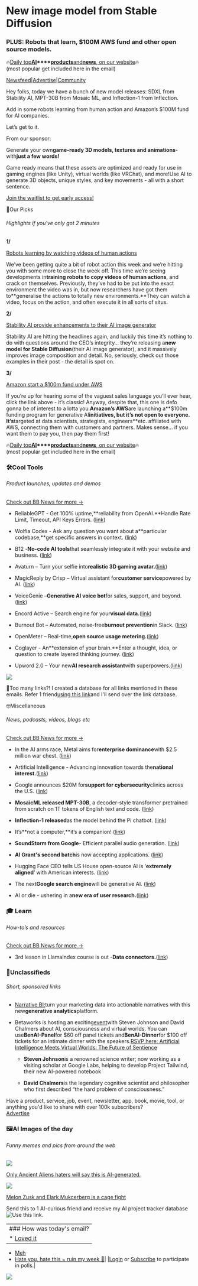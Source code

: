 # New image model from Stable Diffusion

### PLUS: Robots that learn, $100M AWS fund and other open source models.

🔥[Daily top](https://news.bensbites.co/?utm_source=bensbites\&utm_medium=referral\&utm_campaign=new-image-model-from-stable-diffusion)**[AI](https://news.bensbites.co/?utm_source=bensbites\&utm_medium=referral\&utm_campaign=new-image-model-from-stable-diffusion)\*\*\*\*[products](https://news.bensbites.co/?utm_source=bensbites\&utm_medium=referral\&utm_campaign=new-image-model-from-stable-diffusion)**[and](https://news.bensbites.co/?utm_source=bensbites\&utm_medium=referral\&utm_campaign=new-image-model-from-stable-diffusion)**[news](https://news.bensbites.co/?utm_source=bensbites\&utm_medium=referral\&utm_campaign=new-image-model-from-stable-diffusion)**[, on our website](https://news.bensbites.co/?utm_source=bensbites\&utm_medium=referral\&utm_campaign=new-image-model-from-stable-diffusion)🔥\
(most popular get included here in the email)

[Newsfeed](https://news.bensbites.co/?utm_source=bensbites\&utm_medium=referral\&utm_campaign=new-image-model-from-stable-diffusion)|[Advertise](https://sponsor.bensbites.co/?utm_source=bensbites\&utm_medium=referral\&utm_campaign=new-image-model-from-stable-diffusion)|[Community](https://discord.gg/qd92NKjDdE?utm_source=bensbites\&utm_medium=referral\&utm_campaign=new-image-model-from-stable-diffusion)

Hey folks, today we have a bunch of new model releases: SDXL from Stability AI, MPT-30B from Mosaic ML, and Inflection-1 from Inflection.

Add in some robots learning from human action and Amazon’s $100M fund for AI companies.

Let’s get to it.

From our sponsor:

Generate your own**game-ready 3D models, textures and animations**- with**just a few words!**

Game ready means that these assets are optimized and ready for use in gaming engines (like Unity), virtual worlds (like VRChat), and more!Use AI to generate 3D objects, unique styles, and key movements - all with a short sentence.

[Join the waitlist to get early access!](https://bit.ly/3OFqx5E?utm_source=bensbites\&utm_medium=referral\&utm_campaign=new-image-model-from-stable-diffusion)

🤌Our Picks

###### Highlights if you've only got 2 minutes

**1/**

[Robots learning by watching videos of human actions](https://techcrunch.com/2023/06/22/robots-learn-to-perform-chores-by-watching-youtube/?utm_source=bensbites\&utm_medium=referral\&utm_campaign=new-image-model-from-stable-diffusion)

We’ve been getting quite a bit of robot action this week and we’re hitting you with some more to close the week off. This time we’re seeing developments in**training robots to copy videos of human actions**, and crack on themselves. Previously, they’ve had to be put into the exact environment the video was in, but now researchers have got them to\*\*generalise the actions to totally new environments.\*\*They can watch a video, focus on the action, and often execute it in all sorts of situs.

**2/**

[Stability AI provide enhancements to their AI image generator](https://stability.ai/blog/sdxl-09-stable-diffusion?utm_source=bensbites\&utm_medium=referral\&utm_campaign=new-image-model-from-stable-diffusion)

Stability AI are hitting the headlines again, and luckily this time it’s nothing to do with questions around the CEO’s integrity… they’re releasing a**new model for Stable Diffusion**(their AI image generator), and it massively improves image composition and detail. No, seriously, check out those examples in their post - the detail is spot on.

**3/**

[Amazon start a $100m fund under AWS](https://techcrunch.com/2023/06/22/aws-launches-100m-program-to-fund-generative-ai-initiatives/?utm_source=bensbites\&utm_medium=referral\&utm_campaign=new-image-model-from-stable-diffusion)

If you’re up for hearing some of the vaguest sales language you’ll ever hear, click the link above - it’s classic! Anyway, despite that, this one is defo gonna be of interest to a lotta you.**Amazon’s AWS**are launching a\*\*$100m funding program for generative AI**initiatives, but it’s not open to everyone. It’s**targeted at data scientists, strategists, engineers\*\*etc. affiliated with AWS, connecting them with customers and partners. Makes sense… if you want them to pay you, then pay them first!

🔥[Daily top](https://news.bensbites.co/?utm_source=bensbites\&utm_medium=referral\&utm_campaign=new-image-model-from-stable-diffusion)**[AI](https://news.bensbites.co/?utm_source=bensbites\&utm_medium=referral\&utm_campaign=new-image-model-from-stable-diffusion)\*\*\*\*[products](https://news.bensbites.co/?utm_source=bensbites\&utm_medium=referral\&utm_campaign=new-image-model-from-stable-diffusion)**[and](https://news.bensbites.co/?utm_source=bensbites\&utm_medium=referral\&utm_campaign=new-image-model-from-stable-diffusion)**[news](https://news.bensbites.co/?utm_source=bensbites\&utm_medium=referral\&utm_campaign=new-image-model-from-stable-diffusion)**[, on our website](https://news.bensbites.co/?utm_source=bensbites\&utm_medium=referral\&utm_campaign=new-image-model-from-stable-diffusion)🔥\
(most popular get included here in the email)

### 🛠️Cool Tools

###### Product launches, updates and demos

[Check out BB News for more →](https://news.bensbites.co/?utm_source=bensbites\&utm_medium=referral\&utm_campaign=new-image-model-from-stable-diffusion)

- ReliableGPT - Get 100% uptime,\*\*reliability from OpenAI.\*\*Handle Rate Limit, Timeout, API Keys Errors. ([link](https://github.com/BerriAI/reliableGPT?utm_source=bensbites\&utm_medium=referral\&utm_campaign=new-image-model-from-stable-diffusion))

- Wolfia Codex - Ask any question you want about a\*\*particular codebase,\*\*get specific answers in context. ([link](https://wolfia.com/?utm_source=bensbites\&utm_medium=referral\&utm_campaign=new-image-model-from-stable-diffusion))

- B12 -**No-code AI tools**that seamlessly integrate it with your website and business. ([link](https://www.b12.io/no-code-ai/?utm_source=bensbites\&utm_medium=referral\&utm_campaign=new-image-model-from-stable-diffusion))

- Avaturn – Turn your selfie into**realistic 3D gaming avatar.**([link](https://avaturn.me/?utm_source=bensbites\&utm_medium=referral\&utm_campaign=new-image-model-from-stable-diffusion))

- MagicReply by Crisp – Virtual assistant for**customer service**powered by AI. ([link](https://crisp.chat/en/new/?utm_source=bensbites\&utm_medium=referral\&utm_campaign=new-image-model-from-stable-diffusion))

- VoiceGenie –**Generative AI voice bot**for sales, support, and beyond. ([link](https://voicegenie.ai/?utm_source=bensbites\&utm_medium=referral\&utm_campaign=new-image-model-from-stable-diffusion))

- Encord Active – Search engine for your**visual data.**([link](https://encord.com/encord-active/?utm_source=bensbites\&utm_medium=referral\&utm_campaign=new-image-model-from-stable-diffusion))

- Burnout Bot – Automated, noise-free**burnout prevention**in Slack. ([link](https://www.cultiveit.io/burnout-bot?utm_source=bensbites\&utm_medium=referral\&utm_campaign=new-image-model-from-stable-diffusion))

- OpenMeter – Real-time,**open source usage metering.**([link](https://openmeter.io/?utm_source=bensbites\&utm_medium=referral\&utm_campaign=new-image-model-from-stable-diffusion))

- Coglayer - An\*\*extension of your brain.\*\*Enter a thought, idea, or question to create layered thinking journey. ([link](https://www.coglayer.com/?utm_source=bensbites\&utm_medium=referral\&utm_campaign=new-image-model-from-stable-diffusion))

- Upword 2.0 – Your new**AI research assistant**with superpowers.[(link](https://www.upword.ai/?utm_source=bensbites\&utm_medium=referral\&utm_campaign=new-image-model-from-stable-diffusion))

![](https://media.beehiiv.com/cdn-cgi/image/fit=scale-down,format=auto,onerror=redirect,quality=80/uploads/asset/file/8f9a7a8b-2c76-4b2e-9632-efd771be8b8a/image.png)

👋Too many links?! I created a database for all links mentioned in these emails. Refer 1 friend[using this link](https://www.bensbites.co/subscribe?ref=PLACEHOLDER)and I'll send over the link database.

🤓Miscellaneous

###### News, podcasts, videos, blogs etc

[Check out BB News for more →](https://news.bensbites.co/?utm_source=bensbites\&utm_medium=referral\&utm_campaign=new-image-model-from-stable-diffusion)

- In the AI arms race, Metal aims for**enterprise dominance**with $2.5 million war chest. ([link](https://venturebeat.com/ai/in-the-ai-arms-race-metal-aims-for-enterprise-dominance-with-2-5-million-war-chest/?utm_source=bensbites\&utm_medium=referral\&utm_campaign=new-image-model-from-stable-diffusion))

- Artificial Intelligence - Advancing innovation towards the**national interest.**([link](https://science.house.gov/2023/6/artificial-intelligence-advancing-innovation-towards-the-national-interest?utm_source=bensbites\&utm_medium=referral\&utm_campaign=new-image-model-from-stable-diffusion))

- Google announces $20M for**support for cybersecurity**clinics across the U.S. ([link](https://blog.google/inside-google/message-ceo/commitment-cybersecurity-workforce/?utm_source=bensbites\&utm_medium=referral\&utm_campaign=new-image-model-from-stable-diffusion))

- **MosaicML released MPT-30B**, a decoder-style transformer pretrained from scratch on 1T tokens of English text and code. ([link](https://www.mosaicml.com/blog/mpt-30b?utm_source=bensbites\&utm_medium=referral\&utm_campaign=new-image-model-from-stable-diffusion))

- **Inflection-1 released**as the model behind the Pi chatbot. ([link](https://inflection.ai/inflection-1?utm_source=bensbites\&utm_medium=referral\&utm_campaign=new-image-model-from-stable-diffusion))

- It’s\*\*not a computer,\*\*it’s a companion! ([link](https://a16z.com/2023/06/22/its-not-a-computer-its-a-companion/?utm_source=bensbites\&utm_medium=referral\&utm_campaign=new-image-model-from-stable-diffusion))

- **SoundStorm from Google**- Efficient parallel audio generation. ([link](https://ai.googleblog.com/2023/06/soundstorm-efficient-parallel-audio.html?utm_source=bensbites\&utm_medium=referral\&utm_campaign=new-image-model-from-stable-diffusion))

- **AI Grant's second batch**is now accepting applications. ([link](https://aigrant.org/?utm_source=bensbites\&utm_medium=referral\&utm_campaign=new-image-model-from-stable-diffusion))

- Hugging Face CEO tells US House open-source AI is ‘**extremely aligned**’ with American interests. ([link](https://venturebeat.com/ai/hugging-face-ceo-tells-us-house-open-source-ai-is-extremely-aligned-with-american-interests/?utm_source=bensbites\&utm_medium=referral\&utm_campaign=new-image-model-from-stable-diffusion))

- The next**Google search engine**will be generative AI. ([link](https://whilstinarrakis.wordpress.com/2022/11/11/the-next-google-search-engine-will-be-generative-ai/?utm_source=bensbites\&utm_medium=referral\&utm_campaign=new-image-model-from-stable-diffusion))

- AI or die - ushering in a**new era of user research.**([link](https://bootcamp.uxdesign.cc/ai-or-die-ushering-in-a-new-era-of-user-research-1d4ce89a9660?utm_source=bensbites\&utm_medium=referral\&utm_campaign=new-image-model-from-stable-diffusion))

### 🎓 Learn

###### How-to’s and resources

[Check out BB News for more →](https://news.bensbites.co/?utm_source=bensbites\&utm_medium=referral\&utm_campaign=new-image-model-from-stable-diffusion)

- 3rd lesson in LlamaIndex course is out -**Data connectors.**([link](https://twitter.com/matchaman11/status/1671885496488988673?utm_source=bensbites\&utm_medium=referral\&utm_campaign=new-image-model-from-stable-diffusion))

### 📰Unclassifieds

###### Short, sponsored links

- [Narrative BI:](https://www.narrative.bi/)turn your marketing data into actionable narratives with this new**generative analytics**platform.

- Betaworks is hosting an exciting[event](https://www.betaworks.com/event/ai-consciousness?utm_source=bensbites\&utm_medium=referral\&utm_campaign=new-image-model-from-stable-diffusion)with Steven Johnson and David Chalmers about AI, consciousness and virtual worlds. You can use**BenAI-Panel**for $60 off panel tickets and**BenAI-Dinner**for $100 off tickets for an intimate dinner with the speakers.[RSVP here: Artificial Intelligence Meets Virtual Worlds: The Future of Sentience](https://www.betaworks.com/event/ai-consciousness?utm_source=bensbites\&utm_medium=referral\&utm_campaign=new-image-model-from-stable-diffusion)

  - **Steven Johnson**is a renowned science writer; now working as a visiting scholar at Google Labs, helping to develop Project Tailwind, their new AI-powered notebook

  - **David Chalmers**is the legendary cognitive scientist and philosopher who first described “the hard problem of consciousness.”

Have a product, service, job, event, newsletter, app, book, movie, tool, or anything you'd like to share with over 100k subscribers?\
[Advertise](https://sponsor.bensbites.co/?utm_source=bensbites\&utm_medium=referral\&utm_campaign=new-image-model-from-stable-diffusion)

### 🖼AI Images of the day

###### Funny memes and pics from around the web

![](https://media.beehiiv.com/cdn-cgi/image/fit=scale-down,format=auto,onerror=redirect,quality=80/uploads/asset/file/c54b08f6-fbc5-4e28-b4a0-45511697f65e/image.png)

[Only Ancient Aliens haters will say this is AI-generated.](https://www.reddit.com/r/weirddalle/comments/14g8dg8/the_sphinx_of_giza_as_a_capybara_bing_image/?utm_source=bensbites\&utm_medium=referral\&utm_campaign=new-image-model-from-stable-diffusion)

![](https://media.beehiiv.com/cdn-cgi/image/fit=scale-down,format=auto,onerror=redirect,quality=80/uploads/asset/file/ee2be12f-3c27-4658-8a83-0925cd893b4b/image.png)

[Melon Zusk and Elark Mukcerberg is a cage fight](https://www.reddit.com/r/weirddalle/comments/14gfs7p/elon_musk_and_mark_zuckerberg_in_a_cage_fight_sdxl/?utm_source=bensbites\&utm_medium=referral\&utm_campaign=new-image-model-from-stable-diffusion)

Send this to 1 AI-curious friend and receive my AI project tracker database![Use this link.](https://flight.beehiiv.net/v2/clicks/eyJhbGciOiJIUzI1NiIsInR5cCI6IkpXVCJ9.eyJ1cmwiOiJodHRwczovL3d3dy5iZW5zYml0ZXMuY28vc3Vic2NyaWJlP3JlZj1QTEFDRUhPTERFUiIsInBvc3RfaWQiOiIwZTdmZGMxYy02ZGE0LTRhM2MtOWRhMS1hNDIwNWZlNGU4NDYiLCJwdWJsaWNhdGlvbl9pZCI6IjQ0N2Y2ZTYwLWUzNmEtNDY0Mi1iNmY4LTQ2YmViMTkwNDVlYyIsInZpc2l0X3Rva2VuIjoiNGMyMDZlYmYtMmJlZS00ZWUzLTg1YmQtZjBjODQzZjY0MDU1IiwiaWF0IjoxNjg3NTU1MzM1LjMwMSwiaXNzIjoib3JjaGlkIn0.nvB61JinuC3vLG8VqcCL3QI3XVKUzWwZj0so4dWDgEY)

||
|:---|
|### How was today's email?|
|\* [Loved it](https://www.bensbites.co/login)

- [Meh](https://www.bensbites.co/login)
- [Hate you, hate this = ruin my week 🥹](https://www.bensbites.co/login)|
  |[Login](https://www.bensbites.co/login) or [Subscribe](https://www.bensbites.co/subscribe) to participate in polls.|

![](https://media.beehiiv.com/cdn-cgi/image/fit=scale-down,format=auto,onerror=redirect,quality=80/uploads/asset/file/1310d519-abf4-4f92-9bc3-cb3b0e6fed78/Screenshot_2022-12-13_at_14.55.58.png)
